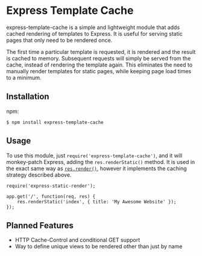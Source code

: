 # Express Template Cache

  express-template-cache is a simple and lightweight module that adds cached rendering of templates to Express. It is useful for serving static pages that only need to be rendered once.

  The first time a particular template is requested, it is rendered and the result is cached to memory. Subsequent requests will simply be served from the cache, instead of rendering the template again. This eliminates the need to manually render templates for static pages, while keeping page load times to a minimum.

## Installation

npm:

    $ npm install express-template-cache

## Usage

  To use this module, just `require('express-template-cache')`, and it will monkey-patch Express, adding the `res.renderStatic()` method. It is used in the exact same way as [`res.render()`][res-render-docs], however it implements the caching strategy described above.

  	require('express-static-render');

    app.get('/', function(req, res) {
        res.renderStatic('index', { title: 'My Awesome Website' });
    });

[res-render-docs]: http://expressjs.com/guide.html#res.render()

## Planned Features

 - HTTP Cache-Control and conditional GET support
 - Way to define unique views to be rendered other than just by name
